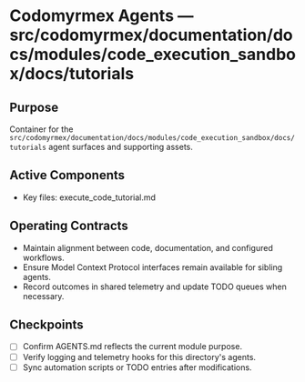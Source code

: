 # Codomyrmex Agents — src/codomyrmex/documentation/docs/modules/code_execution_sandbox/docs/tutorials

## Purpose
Container for the `src/codomyrmex/documentation/docs/modules/code_execution_sandbox/docs/tutorials` agent surfaces and supporting assets.

## Active Components
- Key files: execute_code_tutorial.md

## Operating Contracts
- Maintain alignment between code, documentation, and configured workflows.
- Ensure Model Context Protocol interfaces remain available for sibling agents.
- Record outcomes in shared telemetry and update TODO queues when necessary.

## Checkpoints
- [ ] Confirm AGENTS.md reflects the current module purpose.
- [ ] Verify logging and telemetry hooks for this directory's agents.
- [ ] Sync automation scripts or TODO entries after modifications.

